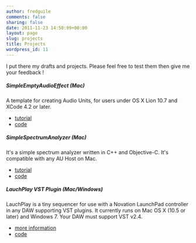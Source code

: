 ```yaml
---
author: fredguile
comments: false
sharing: false
date: 2011-11-23 14:50:09+00:00
layout: page
slug: projects
title: Projects
wordpress_id: 11
---
```


I put there my drafts and projects. Please feel free to test them then give me your feedback !


##### SimpleEmptyAudioEffect (Mac)

A template for creating Audio Units, for users under OS X Lion 10.7 and XCode 4.2 or later.
	
  * [tutorial](/2011/11/23/getting-started-with-audio-units-on-os-x-lion-and-xcode-4-2-1/)
  * [code](https://github.com/Sample-Hold/SimpleEmptyAudioEffect)

##### SimpleSpectrumAnalyzer (Mac)

It's a simple spectrum analyzer written in C++ and Objective-C. It's compatible with any AU Host on Mac.
	
  * [tutorial](/2011/11/23/create-a-fft-analyzer-part-i-prerequisites-concerns-and-setup/)	
  * [code](https://github.com/Sample-Hold/SimpleSpectrumAnalyzer)

##### LauchPlay VST Plugin (Mac/Windows)

LauchPlay is a tiny sequencer for use with a Novation LaunchPad controller in any DAW supporting VST plugins. It currently runs on Mac OS X (10.5 or later) and Windows 7. Your DAW must support VST v2.4.
	
  * [more information](/2011/12/19/make-fun-of-your-launchpad-with-launchplay-vst-plugin/)	
  * [code](https://github.com/Sample-Hold/LaunchPlayMIDIEffect)
